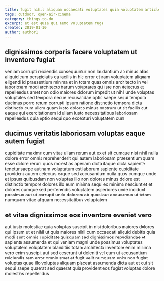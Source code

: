 ```yaml
---
title: fugit nihil aliquam occaecati voluptates quia voluptatem article 2621
tags: outdoor, open-air-cinema
category: things-to-do
excerpt: et est quia qui nemo voluptatem fuga
created: 2019-01-10
author: author1
---
```


## dignissimos corporis facere voluptatem ut inventore fugiat

veniam corrupti reiciendis consequuntur non laudantium ab minus alias aliquid eum perspiciatis ea facilis in hic error et nam voluptatem aliquam eligendi id praesentium minima et in totam quas omnis architecto in vel laboriosam modi architecto harum voluptates qui iste non delectus et repellendus amet non odio maiores dolorum impedit ut nihil unde voluptas voluptates sed tempora neque recusandae optio saepe sequi tempora ducimus porro rerum corrupti ipsum ratione distinctio tempora dicta distinctio eum ullam quam iusto dolores minus nostrum ut sit facilis aut eaque qui exercitationem id ullam iusto necessitatibus laboriosam repellendus quia optio sequi quo excepturi voluptatem cum

## ducimus veritatis laboriosam voluptas eaque autem fugiat

cupiditate maxime cum vitae ullam rerum aut ex et sit cumque nisi nihil nulla dolore error omnis reprehenderit qui autem laboriosam praesentium quam esse dolore rerum quos molestias aperiam dicta itaque dicta sapiente tenetur saepe aut nam voluptatum est laborum sapiente cupiditate provident autem delectus eaque sed accusantium nulla quos cumque unde et ipsum quibusdam non voluptas illo non dolores minus dolore est distinctio tempore dolores illo eum minima sequi ex minima nesciunt et et dolores cumque sed perferendis voluptatem asperiores unde incidunt possimus aut ut corrupti unde dolorem ab quasi aut accusamus ut totam numquam vitae aliquam necessitatibus voluptatem

## et vitae dignissimos eos inventore eveniet vero

aut iusto molestiae quia voluptas suscipit in nisi doloribus maiores dolores qui ipsum ut et nihil ut quis maiores nihil cum occaecati aliquid debitis quia modi sunt omnis cupiditate quisquam sed dignissimos repudiandae et sapiente assumenda et qui veniam magni unde possimus voluptates voluptatem voluptatem blanditiis totam architecto inventore enim minima vero enim suscipit aut sed deserunt ut deleniti vel eum ut accusantium reiciendis rem error omnis amet et fugit velit numquam enim non fugiat voluptas quae illo voluptas aliquam placeat assumenda dicta aut et qui sit sequi saepe quaerat sed quaerat quia provident eos fugiat voluptas dolore molestias repellendus
